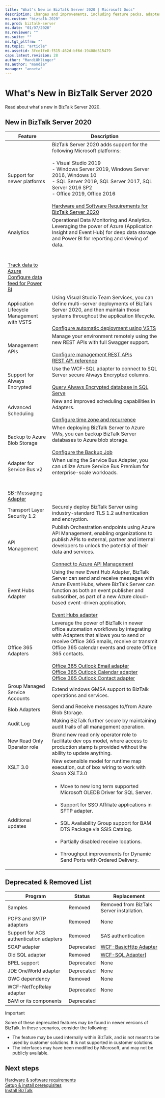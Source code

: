 ```yaml
---
title: "What's New in BizTalk Server 2020 | Microsoft Docs"
description: Changes and improvements, including feature packs, adapters, security, tracking, performance, and more in BizTalk Server 2020
ms.custom: "biztalk-2020"
ms.prod: biztalk-server
ms.date: "01/07/2020"
ms.reviewer: ""
ms.suite: ""
ms.tgt_pltfrm: ""
ms.topic: "article"
ms.assetid: 3fce1fe8-f515-462d-bf6d-19408d515479
caps.latest.revision: 28
author: "MandiOhlinger"
ms.author: "mandia"
manager: "anneta"
---
```

# What's New in BizTalk Server 2020
Read about what's new in BizTalk Server 2020. 
  
## New in BizTalk Server 2020  
  
|Feature|Description|  
|-------------|-----------------|  
|Support for newer platforms|BizTalk Server 2020 adds support for the following Microsoft platforms:<br /><br /> -   Visual Studio 2019<br />-   Windows Server 2019, Windows Server 2016, Windows 10<br />-   SQL Server 2019, SQL Server 2017, SQL Server 2016 SP2<br />-   Office 2019, Office 2016<br/><br/>[Hardware and Software Requirements for BizTalk Server 2020](../install-and-config-guides/hardware-and-software-requirements-for-biztalk-server-2020.md)|  
| Analytics | Operational Data Monitoring and Analytics. <br/>Leveraging the power of Azure (Application Insight and Event Hub) for deep data storage and Power BI for reporting and viewing of data. 
<br/><br/>[Track data to Azure](../core/send-tracking-data-to-azure-application-insights-using-biztalk-server.md)<br />[Configure data feed for Power BI](../core/configure-the-operational-data-feed-for-power-bi-with-biztalk-server.md)|
| Application Lifecycle Management with VSTS | Using Visual Studio Team Services, you can define multi-server deployments of BizTalk Server 2020, and then maintain those systems throughout the application lifecycle. <br/><br/>[Configure automatic deployment using VSTS](../core/configure-automatic-deployment-with-visual-studio-team-services-in-biztalk.md)|
| Management APIs | Manage your environment remotely using the new REST APIs with full Swagger support. <br/><br/>[Configure management REST APIs](../core/install-and-configure-the-management-rest-apis-in-biztalk-server.md)<br/>[REST API reference](https://docs.microsoft.com/en-us/rest/api/biztalk/?view=rest-biztalk-2016)|
|Support for Always Encrypted|Use the WCF-SQL adapter to connect to SQL Server secure Always Encrypted columns. <br/><br/>[Query Always Encrypted database in SQL Serve](../core/connect-to-sql-server-always-encrypted-columns-with-biztalk-server.md)|  
|Advanced Scheduling|New and improved scheduling capabilities in Adapters.<br/><br/>[Configure time zone and recurrence](../core/configure-the-time-zone-and-recurrence-scheduling-in-biztalk-server.md)|  
|Backup to Azure Blob Storage|When deploying BizTalk Server to Azure VMs, you can backup BizTalk Server databases to Azure blob storage.<br/><br/>[Configure the Backup Job](../core/how-to-configure-the-backup-biztalk-server-job.md)|  
| Adapter for Service Bus v2 | 	When using the Service Bus Adapter, you can utilize Azure Service Bus Premium for enterprise-scale workloads.
 <br/><br/>[SB-Messaging Adapter](../core/sb-messaging-adapter.md)|
| Transport Layer Security 1.2 | Securely deploy BizTalk Server using industry-standard TLS 1.2 authentication and encryption.|
|API Management| 	Publish Orchestration endpoints using Azure API Management, enabling organizations to publish APIs to external, partner and internal developers to unlock the potential of their data and services.<br/><br/>[Connect to Azure API Management](../core/connect-to-azure-api-management.md)|  
| Event Hubs Adapter | 	Using the new Event Hub Adapter, BizTalk Server can send and receive messages with Azure Event Hubs, where BizTalk Server can function as both an event publisher and subscriber, as part of a new Azure cloud-based event-driven application.<br/><br/>[Event Hubs adapter](../core/event-hubs-adapter.md)|
| Office 365 Adapters | Leverage the power of BizTalk in newer office automation workflows by integrating with Adapters that allows you to send or receive Office 365 emails, receive or transmit Office 365 calendar events and create Office 365 contacts.<br/><br/>[Office 365 Outlook Email adapter](../core/office365-mail-adapter.md)<br/>[Office 365 Outlook Calendar adapter](../core/office365-calendar-adapter.md)<br/>[Office 365 Outlook Contact adapter](../core/office365-contact-adapter.md)|
|Group Managed Service Accounts|Extend windows GMSA support to BizTalk operations and services.|  
|Blob Adapters|Send and Receive messages to/from Azure Blob Storage.|  
|Audit Log|Making BizTalk further secure by maintaining audit trails of all management operation.|  
|New Read Only Operator role|Brand new read only operator role to facilitate dev ops model, where access to production stamp is provided without the ability to update anything.|  
|XSLT 3.0|New extensible model for runtime map execution, out of box wiring to work with Saxon XSLT3.0|  
|Additional updates|<ul><li>Move to new long term supported Microsoft OLEDB Driver for SQL Server. </li><br/><li>Support for SSO Affiliate applications in SFTP adapter.</li><br/><li>SQL Availability Group support for BAM DTS Package via SSIS Catalog.</li><br/><li>Partially disabled receive locations.</li><br/><li>Throughput improvements for Dynamic Send Ports with Ordered Delivery.</li></ul>|   
  
## Deprecated & Removed List  
  
|               Program               |   Status   |                                                                                                                                                Replacement                                                                                                                                                |
|-------------------------------------|------------|-----------------------------------------------------------------------------------------------------------------------------------------------------------------------------------------------------------------------------------------------------------------------------------------------------------|
|             Samples             |  Removed   |       Removed from BizTalk Server installation.                    |
|             POP3 and SMTP adapters             |  Removed   |                                                                                                                                                   None                                                                                                                                                    |
| Support for ACS authentication adapters |  Removed   | SAS authentication |
|            SOAP adapter             | Deprecated |                                                                                                                         [WCF-BasicHttp Adapter](../core/wcf-basichttp-adapter.md)                                                                                                                         |
|           Old SQL adapter           | Removed |                                                                                                   [WCF-SQL Adapter](../../adapters-and-accelerators/adapter-sql/microsoft-biztalk-adapter-for-sql-server-documentation.md)]                                                                                                   |
|                BPEL support                 |  Deprecated   |                                                                                                                                                   None                                                                                                                                                    |
|                JDE OneWorld adapter                 |  Deprecated   |                                                                                                                                                   None                                                                                                                                                    |
|                OWC dependency                 |  Removed   |                                                                                                                                                   None                                                                                                                                                    |
|                WCF-NetTcpRelay adapter                 |  Deprecated   |                                                                                                                                                   None                                                                                                                                                    |
|                BAM or its components                 |  Deprecated   |                                                                                                                                                                                                                                                                                                       |
  
> [!IMPORTANT]
>  Some of these deprecated features may be found in newer versions of BizTalk. In these scenarios, consider the following:  
>   
> -   The feature may be used internally within BizTalk, and is not meant to be used by customer solutions. It is not supported in customer solutions.  
> -   The interfaces may have been modified by Microsoft, and may not be publicly available.

## Next steps
[Hardware & software requirements](hardware-and-software-requirements-for-biztalk-server-2020.md)  
[Setup & install prerequisites](set-up-and-install-prerequisites-for-biztalk-server-2020.md)  
[Install BizTalk](install-biztalk-server-2020.md)